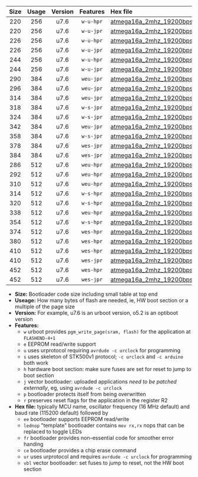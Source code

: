 |Size|Usage|Version|Features|Hex file|
|:-:|:-:|:-:|:-:|:--|
|220|256|u7.6|`w-u-hpr`|[atmega16a_2mhz_19200bps_ur.hex](https://raw.githubusercontent.com/stefanrueger/urboot/main//atmega16a_2mhz_19200bps_ur.hex)|
|220|256|u7.6|`w-u-jpr`|[atmega16a_2mhz_19200bps_ur_vbl.hex](https://raw.githubusercontent.com/stefanrueger/urboot/main//atmega16a_2mhz_19200bps_ur_vbl.hex)|
|226|256|u7.6|`w-u-hpr`|[atmega16a_2mhz_19200bps_lednop_ur.hex](https://raw.githubusercontent.com/stefanrueger/urboot/main//atmega16a_2mhz_19200bps_lednop_ur.hex)|
|226|256|u7.6|`w-u-jpr`|[atmega16a_2mhz_19200bps_lednop_ur_vbl.hex](https://raw.githubusercontent.com/stefanrueger/urboot/main//atmega16a_2mhz_19200bps_lednop_ur_vbl.hex)|
|244|256|u7.6|`w-u-hpr`|[atmega16a_2mhz_19200bps_lednop_fr_ur.hex](https://raw.githubusercontent.com/stefanrueger/urboot/main//atmega16a_2mhz_19200bps_lednop_fr_ur.hex)|
|244|256|u7.6|`w-u-jpr`|[atmega16a_2mhz_19200bps_lednop_fr_ur_vbl.hex](https://raw.githubusercontent.com/stefanrueger/urboot/main//atmega16a_2mhz_19200bps_lednop_fr_ur_vbl.hex)|
|290|384|u7.6|`weu-jpr`|[atmega16a_2mhz_19200bps_ee_ur_vbl.hex](https://raw.githubusercontent.com/stefanrueger/urboot/main//atmega16a_2mhz_19200bps_ee_ur_vbl.hex)|
|296|384|u7.6|`weu-jpr`|[atmega16a_2mhz_19200bps_ee_lednop_ur_vbl.hex](https://raw.githubusercontent.com/stefanrueger/urboot/main//atmega16a_2mhz_19200bps_ee_lednop_ur_vbl.hex)|
|314|384|u7.6|`weu-jpr`|[atmega16a_2mhz_19200bps_ee_lednop_fr_ur_vbl.hex](https://raw.githubusercontent.com/stefanrueger/urboot/main//atmega16a_2mhz_19200bps_ee_lednop_fr_ur_vbl.hex)|
|318|384|u7.6|`w-s-jpr`|[atmega16a_2mhz_19200bps_vbl.hex](https://raw.githubusercontent.com/stefanrueger/urboot/main//atmega16a_2mhz_19200bps_vbl.hex)|
|324|384|u7.6|`w-s-jpr`|[atmega16a_2mhz_19200bps_lednop_vbl.hex](https://raw.githubusercontent.com/stefanrueger/urboot/main//atmega16a_2mhz_19200bps_lednop_vbl.hex)|
|342|384|u7.6|`weu-jpr`|[atmega16a_2mhz_19200bps_ee_lednop_fr_ce_ur_vbl.hex](https://raw.githubusercontent.com/stefanrueger/urboot/main//atmega16a_2mhz_19200bps_ee_lednop_fr_ce_ur_vbl.hex)|
|358|384|u7.6|`w-s-jpr`|[atmega16a_2mhz_19200bps_lednop_fr_vbl.hex](https://raw.githubusercontent.com/stefanrueger/urboot/main//atmega16a_2mhz_19200bps_lednop_fr_vbl.hex)|
|378|384|u7.6|`wes-jpr`|[atmega16a_2mhz_19200bps_ee_vbl.hex](https://raw.githubusercontent.com/stefanrueger/urboot/main//atmega16a_2mhz_19200bps_ee_vbl.hex)|
|384|384|u7.6|`wes-jpr`|[atmega16a_2mhz_19200bps_ee_lednop_vbl.hex](https://raw.githubusercontent.com/stefanrueger/urboot/main//atmega16a_2mhz_19200bps_ee_lednop_vbl.hex)|
|286|512|u7.6|`weu-hpr`|[atmega16a_2mhz_19200bps_ee_ur.hex](https://raw.githubusercontent.com/stefanrueger/urboot/main//atmega16a_2mhz_19200bps_ee_ur.hex)|
|292|512|u7.6|`weu-hpr`|[atmega16a_2mhz_19200bps_ee_lednop_ur.hex](https://raw.githubusercontent.com/stefanrueger/urboot/main//atmega16a_2mhz_19200bps_ee_lednop_ur.hex)|
|310|512|u7.6|`weu-hpr`|[atmega16a_2mhz_19200bps_ee_lednop_fr_ur.hex](https://raw.githubusercontent.com/stefanrueger/urboot/main//atmega16a_2mhz_19200bps_ee_lednop_fr_ur.hex)|
|314|512|u7.6|`w-s-hpr`|[atmega16a_2mhz_19200bps.hex](https://raw.githubusercontent.com/stefanrueger/urboot/main//atmega16a_2mhz_19200bps.hex)|
|320|512|u7.6|`w-s-hpr`|[atmega16a_2mhz_19200bps_lednop.hex](https://raw.githubusercontent.com/stefanrueger/urboot/main//atmega16a_2mhz_19200bps_lednop.hex)|
|338|512|u7.6|`weu-hpr`|[atmega16a_2mhz_19200bps_ee_lednop_fr_ce_ur.hex](https://raw.githubusercontent.com/stefanrueger/urboot/main//atmega16a_2mhz_19200bps_ee_lednop_fr_ce_ur.hex)|
|354|512|u7.6|`w-s-hpr`|[atmega16a_2mhz_19200bps_lednop_fr.hex](https://raw.githubusercontent.com/stefanrueger/urboot/main//atmega16a_2mhz_19200bps_lednop_fr.hex)|
|374|512|u7.6|`wes-hpr`|[atmega16a_2mhz_19200bps_ee.hex](https://raw.githubusercontent.com/stefanrueger/urboot/main//atmega16a_2mhz_19200bps_ee.hex)|
|380|512|u7.6|`wes-hpr`|[atmega16a_2mhz_19200bps_ee_lednop.hex](https://raw.githubusercontent.com/stefanrueger/urboot/main//atmega16a_2mhz_19200bps_ee_lednop.hex)|
|410|512|u7.6|`wes-hpr`|[atmega16a_2mhz_19200bps_ee_lednop_fr.hex](https://raw.githubusercontent.com/stefanrueger/urboot/main//atmega16a_2mhz_19200bps_ee_lednop_fr.hex)|
|410|512|u7.6|`wes-jpr`|[atmega16a_2mhz_19200bps_ee_lednop_fr_vbl.hex](https://raw.githubusercontent.com/stefanrueger/urboot/main//atmega16a_2mhz_19200bps_ee_lednop_fr_vbl.hex)|
|452|512|u7.6|`wes-hpr`|[atmega16a_2mhz_19200bps_ee_lednop_fr_ce.hex](https://raw.githubusercontent.com/stefanrueger/urboot/main//atmega16a_2mhz_19200bps_ee_lednop_fr_ce.hex)|
|452|512|u7.6|`wes-jpr`|[atmega16a_2mhz_19200bps_ee_lednop_fr_ce_vbl.hex](https://raw.githubusercontent.com/stefanrueger/urboot/main//atmega16a_2mhz_19200bps_ee_lednop_fr_ce_vbl.hex)|

- **Size:** Bootloader code size including small table at top end
- **Useage:** How many bytes of flash are needed, ie, HW boot section or a multiple of the page size
- **Version:** For example, u7.6 is an urboot version, o5.2 is an optiboot version
- **Features:**
  + `w` urboot provides `pgm_write_page(sram, flash)` for the application at `FLASHEND-4+1`
  + `e` EEPROM read/write support
  + `u` uses urprotocol requiring `avrdude -c urclock` for programming
  + `s` uses skeleton of STK500v1 protocol; `-c urclock` and `-c arduino` both work
  + `h` hardware boot section: make sure fuses are set for reset to jump to boot section
  + `j` vector bootloader: uploaded applications *need to be patched externally*, eg, using `avrdude -c urclock`
  + `p` bootloader protects itself from being overwritten
  + `r` preserves reset flags for the application in the register R2
- **Hex file:** typically MCU name, oscillator frequency (16 MHz default) and baud rate (115200 default) followed by
  + `ee` bootloader supports EEPROM read/write
  + `lednop` "template" bootloader contains `mov rx,rx` nops that can be replaced to toggle LEDs
  + `fr` bootloader provides non-essential code for smoother error handing
  + `ce` bootloader provides a chip erase command
  + `ur` uses urprotocol and requires `avrdude -c urclock` for programming
  + `vbl` vector bootloader: set fuses to jump to reset, not the HW boot section
